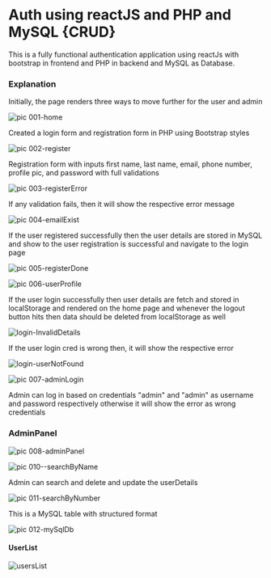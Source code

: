 # Auth using reactJS and PHP and MySQL {CRUD}

This is a fully functional authentication application using reactJs with bootstrap in frontend and PHP in backend and MySQL as Database.



### Explanation
Initially, the page renders three ways to move further for the user and admin

![pic 001-home](https://github.com/manasakoraganji/Edgroom_AuthApp/assets/95481269/096fd04c-7115-4eeb-ace0-3aa2f4c57774)

Created a login form and registration form in PHP using Bootstrap styles

![pic 002-register](https://github.com/manasakoraganji/Edgroom_AuthApp/assets/95481269/6d3ab49e-59d2-4771-8c64-bfd358e54820)

Registration form with inputs first name, last name, email, phone number, profile pic, and password with full validations

![pic 003-registerError](https://github.com/manasakoraganji/Edgroom_AuthApp/assets/95481269/0d40520a-ccd0-4db1-84d2-0c91270b510e)

If any validation fails, then it will show the respective error message

![pic 004-emailExist](https://github.com/manasakoraganji/Edgroom_AuthApp/assets/95481269/4d24494c-a414-475d-aa34-142903549aca)

If the user registered successfully then the user details are stored in MySQL and show to the user registration is successful and navigate to the login page

![pic 005-registerDone](https://github.com/manasakoraganji/Edgroom_AuthApp/assets/95481269/49401a1d-2ac0-40e9-a180-a0f984948426)

![pic 006-userProfile](https://github.com/manasakoraganji/Edgroom_AuthApp/assets/95481269/95dfcee0-807d-4535-a79c-48b66e23a9a7)

If the user login successfully then user details are fetch and stored in localStorage and rendered on the home page and whenever the logout button hits then data should be deleted from localStorage as well

![login-InvalidDetails](https://github.com/manasakoraganji/Edgroom_AuthApp/assets/95481269/60276066-94b1-4a0f-aafc-ecd2f355d385)

If the user login cred is wrong then, it will show the respective error 

![login-userNotFound](https://github.com/manasakoraganji/Edgroom_AuthApp/assets/95481269/49457d9d-f02b-4633-b5c9-f703b8c5f073)



![pic 007-adminLogin](https://github.com/manasakoraganji/Edgroom_AuthApp/assets/95481269/51da260a-6199-4e06-a33b-ceba7f0d8a9d)

Admin can log in based on credentials "admin" and "admin" as username and password respectively otherwise it will show the error as wrong credentials

### AdminPanel
![pic 008-adminPanel](https://github.com/manasakoraganji/Edgroom_AuthApp/assets/95481269/59e1e4d0-5b44-44f8-998e-d282d8b52ba1)

![pic 010--searchByName](https://github.com/manasakoraganji/Edgroom_AuthApp/assets/95481269/849ff334-65ed-4185-8804-6e159f6ae5a6)

Admin can search and delete and update the userDetails

![pic 011-searchByNumber](https://github.com/manasakoraganji/Edgroom_AuthApp/assets/95481269/8a55ea58-fa88-4052-891e-9a95addaede8)


This is a MySQL table with structured format

![pic 012-mySqlDb](https://github.com/manasakoraganji/Edgroom_AuthApp/assets/95481269/42e20176-b4fe-4269-b875-af88a61083e7)

#### UserList

![usersList](https://github.com/manasakoraganji/Edgroom_AuthApp/assets/95481269/4a51b0e8-c91c-4a18-a9cf-ef850bbcce39)





